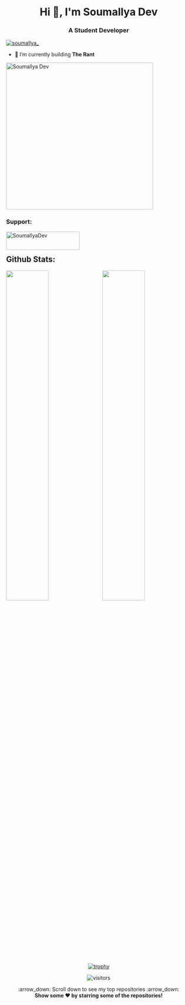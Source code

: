 <h1 align="center">Hi 👋, I'm Soumallya Dev</h1>
<h3 align="center">A Student Developer</h3>

<p align="left"> <a href="https://twitter.com/soumallya_" target="blank"><img src="https://img.shields.io/twitter/follow/soumallya_?logo=twitter&style=for-the-badge" alt="soumallya_" /></a> </p>

- 🔭 I’m currently building **The Rant**

<img align="center" title="Soumallya Dev" alt="Soumallya Dev" width="400" src="https://i.pinimg.com/originals/68/f3/ff/68f3ff8ddc1699f6234abee4e1d58dd9.gif" />
<br>

<h3 align="left">Support:</h3>
<p><a href="https://xscode.com/profile/projectSoumallya"> <img align="left" src="https://i.ibb.co/r0MqmPV/Support-IMG.png" height="50" width="200" alt="SoumallyaDev" /></a></p><br><br>


## Github Stats:

<img  src="https://github-readme-stats.vercel.app/api?username=projectSoumallya&show_icons=true&hide_border=true&theme=dark" width="48%" align="right" >
<img  src="https://github-readme-streak-stats.herokuapp.com/?user=projectSoumallya&theme=dark" width="48%" >
<br>

<div align="center">
  
[![trophy](https://github-profile-trophy.vercel.app/?username=projectSoumallya&rank=S,AAA,AA,A&theme=juicyfresh&margin-w=15)](https://github.com/ryo-ma/github-profile-trophy)

![visitors](https://visitor-badge.laobi.icu/badge?page_id=projectSoumallya.projectSoumallya)
</div>


<p align="center">
    :arrow_down: Scroll down to see my top repositories :arrow_down:
    <br>
    <b>
      Show some ❤️ by starring some of the repositories!
    </b>
</p>

